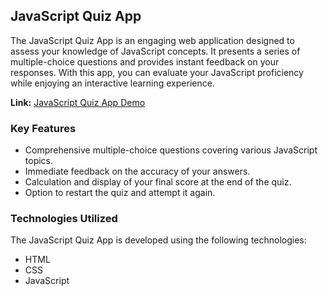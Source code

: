 ## JavaScript Quiz App

The JavaScript Quiz App is an engaging web application designed to assess your knowledge of JavaScript concepts. It presents a series of multiple-choice questions and provides instant feedback on your responses. With this app, you can evaluate your JavaScript proficiency while enjoying an interactive learning experience.

**Link:** [JavaScript Quiz App Demo](https://juliusgarba.github.io/js-quiz-app/)

### Key Features

- Comprehensive multiple-choice questions covering various JavaScript topics.
- Immediate feedback on the accuracy of your answers.
- Calculation and display of your final score at the end of the quiz.
- Option to restart the quiz and attempt it again.

### Technologies Utilized

The JavaScript Quiz App is developed using the following technologies:

- HTML
- CSS
- JavaScript